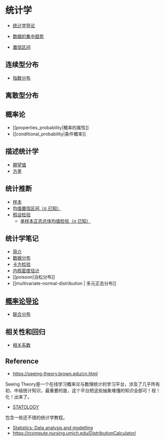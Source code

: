 # 统计学

- [统计学导论](./intro/stat_intro.md)
- [数据的集中趋势](./descriptive/central.md)

- [置信区间](./confidence_interval/_confidence_interval.md)

## 连续型分布

- [指数分布](./distribution/exponential.md)

## 离散型分布

## 概率论

- [[properties_probability|概率的属性]]
- [[conditional_probability|条件概率]]

## 描述统计学

- [期望值](expectation.md)
- [方差](variance.md)

## 统计推断

- [样本](./sample_distribution/sample.md)
- [均值置信区间（σ 已知）](./confidence_interval/mean_with_sigma.md)
- [假设检验](./hypothesis_test/test_intro.md)
  - [单样本正态总体均值检验（σ 已知）](./hypothesis_test/test_mean_with_sigma.md)

## 统计学笔记

- [简介](math/statistics/1_intro.md)
- [数据分布](_distribution.md)
- [卡方检验](chi_square.md)
- [内核密度估计](kernel_density_estimation.md)
- [[poisson|泊松分布]]
- [[multivariate-normal-distribution | 多元正态分布]]

## [**概率论导论**](https://online.stat.psu.edu/stat414/)

- [联合分布](_bivariate_distribution.md)

## 相关性和回归

- [相关系数](./bivariate_distribution/2_correlation_coefficient.md)

## Reference

- https://seeing-theory.brown.edu/cn.html

Seeing Theory是一个在线学习概率论与数理统计的学习平台，涉及了几乎所有初、中级统计知识，最重要的是，这个平台把这些抽象难懂的知识全部可！视！化！出来了。

- [STATOLOGY](https://www.statology.org/about/)

包含一些还不错的统计学教程。

- [Statistics: Data analysis and modelling](https://mspeekenbrink.github.io/sdam-book/index.html)
- https://rcompute.nursing.umich.edu/DistributionCalculator/